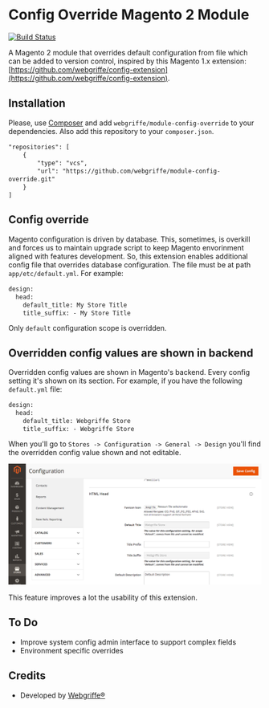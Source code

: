 Config Override Magento 2 Module
================================

[![Build Status](https://travis-ci.org/webgriffe/module-config-override.svg?branch=master)](https://travis-ci.org/webgriffe/module-config-override)

A Magento 2 module that overrides default configuration from file which can be added to version control, inspired by this Magento 1.x extension: [https://github.com/webgriffe/config-extension](https://github.com/webgriffe/config-extension).

Installation
------------

Please, use [Composer](https://getcomposer.org) and add `webgriffe/module-config-override` to your dependencies. Also add this repository to your `composer.json`.

	"repositories": [
        {
            "type": "vcs",
            "url": "https://github.com/webgriffe/module-config-override.git"
        }
    ]
    
Config override
---------------

Magento configuration is driven by database. This, sometimes, is overkill and forces us to maintain upgrade script to keep Magento envorinment aligned with features development.
So, this extension enables additional config file that overrides database configuration. The file must be at path `app/etc/default.yml`. For example:

	design:
	  head:
	    default_title: My Store Title
	    title_suffix: - My Store Title

Only `default` configuration scope is overridden.

Overridden config values are shown in backend
---------------------------------------------

Overridden config values are shown in Magento's backend. Every config setting it's shown on its section. For example, if you have the following `default.yml` file:

	design:
	  head:
	    default_title: Webgriffe Store
	    title_suffix: - Webgriffe Store

When you'll go to `Stores -> Configuration -> General -> Design` you'll find the overridden config value shown and not editable.

![Admin Screenshop](admin_screenshot.png)

This feature improves a lot the usability of this extension.


To Do
-----

* Improve system config admin interface to support complex fields
* Environment specific overrides

Credits
-------

* Developed by [Webgriffe®](http://webgriffe.com)





